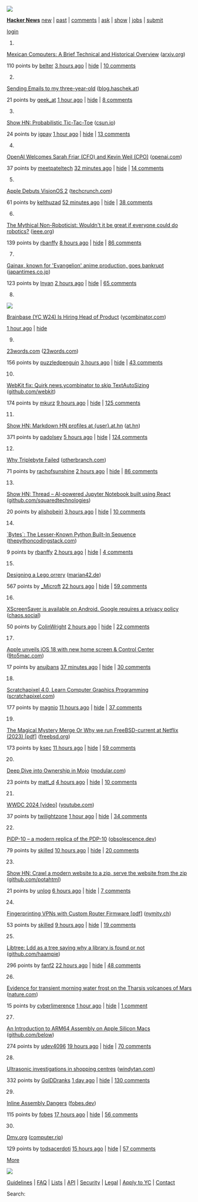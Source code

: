 [![](y18.svg)](https://news.ycombinator.com)

**[Hacker News](news)** [new](newest) | [past](front) | [comments](newcomments) | [ask](ask) | [show](show) | [jobs](jobs) | [submit](submit)

[login](login?goto=news)

1.

[](vote?id=40633902&how=up&goto=news)

[Mexican Computers: A Brief Technical and Historical Overview](https://arxiv.org/abs/2406.04912) ([arxiv.org](from?site=arxiv.org))

110 points by [belter](user?id=belter) [3 hours ago](item?id=40633902) | [hide](hide?id=40633902&goto=news) | [10 comments](item?id=40633902)

2.

[](vote?id=40632745&how=up&goto=news)

[Sending Emails to my three-year-old](https://blog.haschek.at/2024/leaving-a-digital-legacy.html) ([blog.haschek.at](from?site=blog.haschek.at))

21 points by [geek\_at](user?id=geek_at) [1 hour ago](item?id=40632745) | [hide](hide?id=40632745&goto=news) | [8 comments](item?id=40632745)

3.

[](vote?id=40635397&how=up&goto=news)

[Show HN: Probabilistic Tic-Tac-Toe](https://www.csun.io/2024/06/08/probabilistic-tic-tac-toe.html) ([csun.io](from?site=csun.io))

24 points by [igpay](user?id=igpay) [1 hour ago](item?id=40635397) | [hide](hide?id=40635397&goto=news) | [13 comments](item?id=40635397)

4.

[](vote?id=40635959&how=up&goto=news)

[OpenAI Welcomes Sarah Friar (CFO) and Kevin Weil (CPO)](https://openai.com/index/openai-welcomes-cfo-cpo/) ([openai.com](from?site=openai.com))

37 points by [meetpateltech](user?id=meetpateltech) [32 minutes ago](item?id=40635959) | [hide](hide?id=40635959&goto=news) | [14 comments](item?id=40635959)

5.

[](vote?id=40635749&how=up&goto=news)

[Apple Debuts VisionOS 2](https://techcrunch.com/2024/06/10/apple-debuts-visionos-2/) ([techcrunch.com](from?site=techcrunch.com))

61 points by [kelthuzad](user?id=kelthuzad) [52 minutes ago](item?id=40635749) | [hide](hide?id=40635749&goto=news) | [38 comments](item?id=40635749)

6.

[](vote?id=40631558&how=up&goto=news)

[The Mythical Non-Roboticist: Wouldn't it be great if everyone could do robotics?](https://spectrum.ieee.org/the-mythical-non-roboticist) ([ieee.org](from?site=ieee.org))

139 points by [rbanffy](user?id=rbanffy) [8 hours ago](item?id=40631558) | [hide](hide?id=40631558&goto=news) | [86 comments](item?id=40631558)

7.

[](vote?id=40634465&how=up&goto=news)

[Gainax, known for 'Evangelion' anime production, goes bankrupt](https://www.japantimes.co.jp/business/2024/06/08/evangelion-anime-production-company-bankrupt/) ([japantimes.co.jp](from?site=japantimes.co.jp))

123 points by [lnyan](user?id=lnyan) [2 hours ago](item?id=40634465) | [hide](hide?id=40634465&goto=news) | [65 comments](item?id=40634465)

8.

![](s.gif)

[Brainbase (YC W24) Is Hiring Head of Product](https://www.ycombinator.com/companies/brainbase/jobs/W62qIfA-founding-head-of-product) ([ycombinator.com](from?site=ycombinator.com))

[1 hour ago](item?id=40635628) | [hide](hide?id=40635628&goto=news)

9.

[](vote?id=40634042&how=up&goto=news)

[23words.com](https://23words.com) ([23words.com](from?site=23words.com))

156 points by [puzzledpenguin](user?id=puzzledpenguin) [3 hours ago](item?id=40634042) | [hide](hide?id=40634042&goto=news) | [43 comments](item?id=40634042)

10.

[](vote?id=40631439&how=up&goto=news)

[WebKit fix: Quirk news.ycombinator to skip TextAutoSizing](https://github.com/WebKit/WebKit/commit/84ae355619354ee1bfa7daaa1fc95565a6726be3) ([github.com/webkit](from?site=github.com/webkit))

174 points by [mkurz](user?id=mkurz) [9 hours ago](item?id=40631439) | [hide](hide?id=40631439&goto=news) | [125 comments](item?id=40631439)

11.

[](vote?id=40632773&how=up&goto=news)

[Show HN: Markdown HN profiles at {user}.at.hn](https://at.hn) ([at.hn](from?site=at.hn))

371 points by [padolsey](user?id=padolsey) [5 hours ago](item?id=40632773) | [hide](hide?id=40632773&goto=news) | [124 comments](item?id=40632773)

12.

[](vote?id=40634774&how=up&goto=news)

[Why Triplebyte Failed](https://www.otherbranch.com/blog/why-triplebyte-failed) ([otherbranch.com](from?site=otherbranch.com))

71 points by [rachofsunshine](user?id=rachofsunshine) [2 hours ago](item?id=40634774) | [hide](hide?id=40634774&goto=news) | [86 comments](item?id=40634774)

13.

[](vote?id=40633773&how=up&goto=news)

[Show HN: Thread – AI-powered Jupyter Notebook built using React](https://github.com/squaredtechnologies/thread) ([github.com/squaredtechnologies](from?site=github.com/squaredtechnologies))

20 points by [alishobeiri](user?id=alishobeiri) [3 hours ago](item?id=40633773) | [hide](hide?id=40633773&goto=news) | [10 comments](item?id=40633773)

14.

[](vote?id=40616752&how=up&goto=news)

[\`Bytes\`: The Lesser-Known Python Built-In Sequence](https://www.thepythoncodingstack.com/p/bytes-python-built-in-unicode-utf-8-encoding) ([thepythoncodingstack.com](from?site=thepythoncodingstack.com))

9 points by [rbanffy](user?id=rbanffy) [2 hours ago](item?id=40616752) | [hide](hide?id=40616752&goto=news) | [4 comments](item?id=40616752)

15.

[](vote?id=40626807&how=up&goto=news)

[Designing a Lego orrery](https://marian42.de/article/orrery/) ([marian42.de](from?site=marian42.de))

567 points by [\_Microft](user?id=_Microft) [22 hours ago](item?id=40626807) | [hide](hide?id=40626807&goto=news) | [59 comments](item?id=40626807)

16.

[](vote?id=40634823&how=up&goto=news)

[XScreenSaver is available on Android. Google requires a privacy policy](https://chaos.social/@scy/112591102162587559) ([chaos.social](from?site=chaos.social))

50 points by [ColinWright](user?id=ColinWright) [2 hours ago](item?id=40634823) | [hide](hide?id=40634823&goto=news) | [22 comments](item?id=40634823)

17.

[](vote?id=40635906&how=up&goto=news)

[Apple unveils iOS 18 with new home screen & Control Center](https://9to5mac.com/2024/06/10/ios-18-new-features-launch-release-date/) ([9to5mac.com](from?site=9to5mac.com))

17 points by [anujbans](user?id=anujbans) [37 minutes ago](item?id=40635906) | [hide](hide?id=40635906&goto=news) | [30 comments](item?id=40635906)

18.

[](vote?id=40622209&how=up&goto=news)

[Scratchapixel 4.0, Learn Computer Graphics Programming](https://www.scratchapixel.com/index.html) ([scratchapixel.com](from?site=scratchapixel.com))

177 points by [magnio](user?id=magnio) [11 hours ago](item?id=40622209) | [hide](hide?id=40622209&goto=news) | [37 comments](item?id=40622209)

19.

[](vote?id=40630699&how=up&goto=news)

[The Magical Mystery Merge Or Why we run FreeBSD-current at Netflix (2023) \[pdf\]](https://people.freebsd.org/~gallatin/talks/OpenFest2023.pdf) ([freebsd.org](from?site=freebsd.org))

173 points by [ksec](user?id=ksec) [11 hours ago](item?id=40630699) | [hide](hide?id=40630699&goto=news) | [59 comments](item?id=40630699)

20.

[](vote?id=40627563&how=up&goto=news)

[Deep Dive into Ownership in Mojo](https://www.modular.com/blog/deep-dive-into-ownership-in-mojo) ([modular.com](from?site=modular.com))

23 points by [matt\_d](user?id=matt_d) [4 hours ago](item?id=40627563) | [hide](hide?id=40627563&goto=news) | [10 comments](item?id=40627563)

21.

[](vote?id=40635092&how=up&goto=news)

[WWDC 2024 \[video\]](https://www.youtube.com/watch?v=RXeOiIDNNek) ([youtube.com](from?site=youtube.com))

37 points by [twilightzone](user?id=twilightzone) [1 hour ago](item?id=40635092) | [hide](hide?id=40635092&goto=news) | [34 comments](item?id=40635092)

22.

[](vote?id=40622671&how=up&goto=news)

[PiDP-10 – a modern replica of the PDP-10](https://obsolescence.dev/pidp10.html) ([obsolescence.dev](from?site=obsolescence.dev))

79 points by [skilled](user?id=skilled) [10 hours ago](item?id=40622671) | [hide](hide?id=40622671&goto=news) | [20 comments](item?id=40622671)

23.

[](vote?id=40632533&how=up&goto=news)

[Show HN: Crawl a modern website to a zip, serve the website from the zip](https://github.com/potahtml/mpa-archive) ([github.com/potahtml](from?site=github.com/potahtml))

21 points by [unlog](user?id=unlog) [6 hours ago](item?id=40632533) | [hide](hide?id=40632533&goto=news) | [7 comments](item?id=40632533)

24.

[](vote?id=40623497&how=up&goto=news)

[Fingerprinting VPNs with Custom Router Firmware \[pdf\]](https://censorbib.nymity.ch/pdf/Almutairi2024a.pdf) ([nymity.ch](from?site=nymity.ch))

53 points by [skilled](user?id=skilled) [9 hours ago](item?id=40623497) | [hide](hide?id=40623497&goto=news) | [19 comments](item?id=40623497)

25.

[](vote?id=40626969&how=up&goto=news)

[Libtree: Ldd as a tree saying why a library is found or not](https://github.com/haampie/libtree) ([github.com/haampie](from?site=github.com/haampie))

296 points by [fanf2](user?id=fanf2) [22 hours ago](item?id=40626969) | [hide](hide?id=40626969&goto=news) | [48 comments](item?id=40626969)

26.

[](vote?id=40635512&how=up&goto=news)

[Evidence for transient morning water frost on the Tharsis volcanoes of Mars](https://www.nature.com/articles/s41561-024-01457-7) ([nature.com](from?site=nature.com))

15 points by [cyberlimerence](user?id=cyberlimerence) [1 hour ago](item?id=40635512) | [hide](hide?id=40635512&goto=news) | [1 comment](item?id=40635512)

27.

[](vote?id=40616930&how=up&goto=news)

[An Introduction to ARM64 Assembly on Apple Silicon Macs](https://github.com/below/HelloSilicon) ([github.com/below](from?site=github.com/below))

274 points by [udev4096](user?id=udev4096) [19 hours ago](item?id=40616930) | [hide](hide?id=40616930&goto=news) | [70 comments](item?id=40616930)

28.

[](vote?id=40624709&how=up&goto=news)

[Ultrasonic investigations in shopping centres](https://www.windytan.com/2024/06/ultrasonic-investigations-in-shopping.html) ([windytan.com](from?site=windytan.com))

332 points by [GolDDranks](user?id=GolDDranks) [1 day ago](item?id=40624709) | [hide](hide?id=40624709&goto=news) | [130 comments](item?id=40624709)

29.

[](vote?id=40607845&how=up&goto=news)

[Inline Assembly Dangers](https://fobes.dev/general/2024/02/29/inline-assembly-dangers.html) ([fobes.dev](from?site=fobes.dev))

115 points by [fobes](user?id=fobes) [17 hours ago](item?id=40607845) | [hide](hide?id=40607845&goto=news) | [56 comments](item?id=40607845)

30.

[](vote?id=40622191&how=up&goto=news)

[Dmv.org](https://computer.rip/2024-06-08-dmv.org.html) ([computer.rip](from?site=computer.rip))

129 points by [todsacerdoti](user?id=todsacerdoti) [15 hours ago](item?id=40622191) | [hide](hide?id=40622191&goto=news) | [57 comments](item?id=40622191)

[More](?p=2)

![](s.gif)

  

[Guidelines](newsguidelines.html) | [FAQ](newsfaq.html) | [Lists](lists) | [API](https://github.com/HackerNews/API) | [Security](security.html) | [Legal](https://www.ycombinator.com/legal/) | [Apply to YC](https://www.ycombinator.com/apply/) | [Contact](mailto:hn@ycombinator.com)  
  

Search: